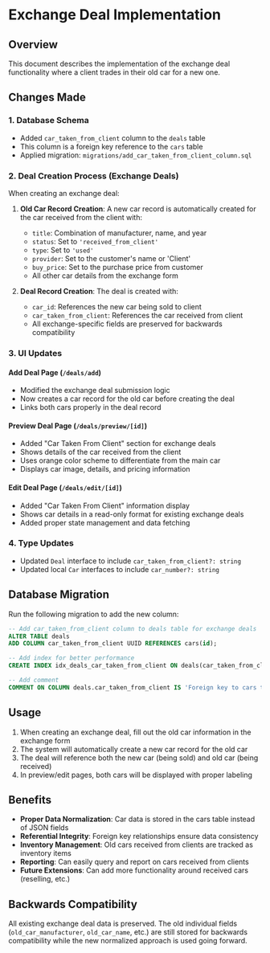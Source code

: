 # Exchange Deal Implementation

## Overview

This document describes the implementation of the exchange deal functionality where a client trades in their old car for a new one.

## Changes Made

### 1. Database Schema

- Added `car_taken_from_client` column to the `deals` table
- This column is a foreign key reference to the `cars` table
- Applied migration: `migrations/add_car_taken_from_client_column.sql`

### 2. Deal Creation Process (Exchange Deals)

When creating an exchange deal:

1. **Old Car Record Creation**: A new car record is automatically created for the car received from the client with:

    - `title`: Combination of manufacturer, name, and year
    - `status`: Set to `'received_from_client'`
    - `type`: Set to `'used'`
    - `provider`: Set to the customer's name or 'Client'
    - `buy_price`: Set to the purchase price from customer
    - All other car details from the exchange form

2. **Deal Record Creation**: The deal is created with:
    - `car_id`: References the new car being sold to client
    - `car_taken_from_client`: References the car received from client
    - All exchange-specific fields are preserved for backwards compatibility

### 3. UI Updates

#### Add Deal Page (`/deals/add`)

- Modified the exchange deal submission logic
- Now creates a car record for the old car before creating the deal
- Links both cars properly in the deal record

#### Preview Deal Page (`/deals/preview/[id]`)

- Added "Car Taken From Client" section for exchange deals
- Shows details of the car received from the client
- Uses orange color scheme to differentiate from the main car
- Displays car image, details, and pricing information

#### Edit Deal Page (`/deals/edit/[id]`)

- Added "Car Taken From Client" information display
- Shows car details in a read-only format for existing exchange deals
- Added proper state management and data fetching

### 4. Type Updates

- Updated `Deal` interface to include `car_taken_from_client?: string`
- Updated local `Car` interfaces to include `car_number?: string`

## Database Migration

Run the following migration to add the new column:

```sql
-- Add car_taken_from_client column to deals table for exchange deals
ALTER TABLE deals
ADD COLUMN car_taken_from_client UUID REFERENCES cars(id);

-- Add index for better performance
CREATE INDEX idx_deals_car_taken_from_client ON deals(car_taken_from_client);

-- Add comment
COMMENT ON COLUMN deals.car_taken_from_client IS 'Foreign key to cars table - stores the car received from client in exchange deals';
```

## Usage

1. When creating an exchange deal, fill out the old car information in the exchange form
2. The system will automatically create a new car record for the old car
3. The deal will reference both the new car (being sold) and old car (being received)
4. In preview/edit pages, both cars will be displayed with proper labeling

## Benefits

- **Proper Data Normalization**: Car data is stored in the cars table instead of JSON fields
- **Referential Integrity**: Foreign key relationships ensure data consistency
- **Inventory Management**: Old cars received from clients are tracked as inventory items
- **Reporting**: Can easily query and report on cars received from clients
- **Future Extensions**: Can add more functionality around received cars (reselling, etc.)

## Backwards Compatibility

All existing exchange deal data is preserved. The old individual fields (`old_car_manufacturer`, `old_car_name`, etc.) are still stored for backwards compatibility while the new normalized approach is used going forward.
